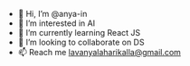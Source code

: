 - 👋 Hi, I’m @anya-in
- 👀 I’m interested in AI
- 🌱 I’m currently learning React JS
- 💞️ I’m looking to collaborate on DS
- 📫 Reach me lavanyalaharikalla@gmail.com

<!---
anya-in/anya-in is a ✨ special ✨ repository because its `README.md` (this file) appears on your GitHub profile.
You can click the Preview link to take a look at your changes.
--->
